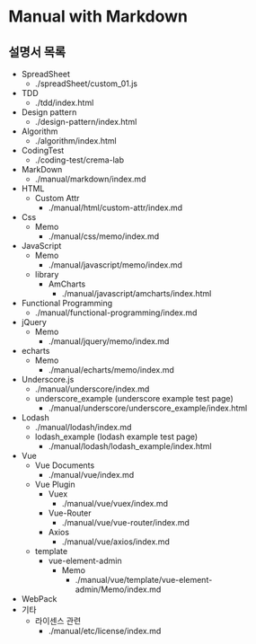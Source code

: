 # Manual with Markdown

## 설명서 목록

-   SpreadSheet
    -   ./spreadSheet/custom_01.js
-   TDD
    -   ./tdd/index.html
-   Design pattern
    -   ./design-pattern/index.html
-   Algorithm
    -   ./algorithm/index.html
-   CodingTest
    -   ./coding-test/crema-lab
-   MarkDown
    -   ./manual/markdown/index.md
-   HTML
    -   Custom Attr
        -   ./manual/html/custom-attr/index.md
-   Css
    -   Memo
        -   ./manual/css/memo/index.md
-   JavaScript
    -   Memo
        -   ./manual/javascript/memo/index.md
    -   library
        -   AmCharts
            -   ./manual/javascript/amcharts/index.html
-   Functional Programming
    -   ./manual/functional-programming/index.md
-   jQuery
    -   Memo
        -   ./manual/jquery/memo/index.md
-   echarts
    -   Memo
        -   ./manual/echarts/memo/index.md
-   Underscore.js
    -   ./manual/underscore/index.md
    -   underscore_example (underscore example test page)
        -   ./manual/underscore/underscore_example/index.html
-   Lodash
    -   ./manual/lodash/index.md
    -   lodash_example (lodash example test page)
        -   ./manual/lodash/lodash_example/index.html
-   Vue
    -   Vue Documents
        -   ./manual/vue/index.md
    -   Vue Plugin
        -   Vuex
            -   ./manual/vue/vuex/index.md
        -   Vue-Router
            -   ./manual/vue/vue-router/index.md
        -   Axios
            -   ./manual/vue/axios/index.md
    -   template
        -   vue-element-admin
            -   Memo
                -   ./manual/vue/template/vue-element-admin/Memo/index.md
-   WebPack
-   기타
    -   라이센스 관련
        -   ./manual/etc/license/index.md
